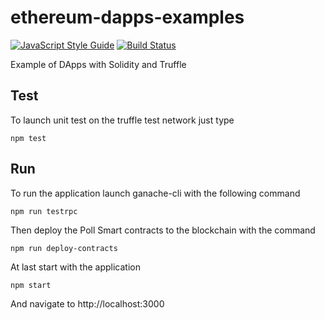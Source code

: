 # ethereum-dapps-examples

[![JavaScript Style Guide](https://img.shields.io/badge/code_style-standard-brightgreen.svg)](https://standardjs.com)
[![Build Status](https://travis-ci.org/francesco-strazzullo/ethereum-dapps-examples.svg?branch=master)](https://travis-ci.org/francesco-strazzullo/ethereum-dapps-examples)

Example of DApps with Solidity and Truffle

## Test

To launch unit test on the truffle test network just type

    npm test

## Run

To run the application launch ganache-cli with the following command

    npm run testrpc

Then deploy the Poll Smart contracts to the blockchain with the command

    npm run deploy-contracts

At last start with the application

    npm start

And navigate to http://localhost:3000